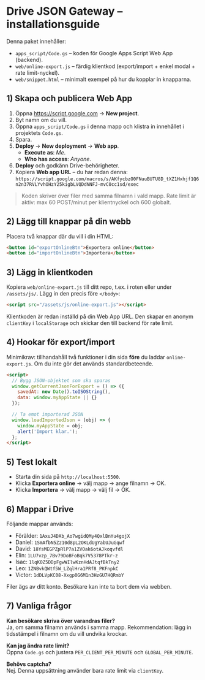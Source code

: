# Drive JSON Gateway – installationsguide

Denna paket innehåller:
- `apps_script/Code.gs` – koden för Google Apps Script Web App (backend).
- `web/online-export.js` – färdig klientkod (export/import + enkel modal + rate limit-nyckel).
- `web/snippet.html` – minimalt exempel på hur du kopplar in knapparna.

## 1) Skapa och publicera Web App
1. Öppna https://script.google.com → **New project**.
2. Byt namn om du vill.
3. Öppna `apps_script/Code.gs` i denna mapp och klistra in innehållet i projektets `Code.gs`.
4. Spara.
5. **Deploy** → **New deployment** → **Web app**.
   - **Execute as**: *Me*.
   - **Who has access**: *Anyone*.
6. **Deploy** och godkänn Drive-behörigheter.
7. Kopiera **Web app URL** – du har redan denna:
   `https://script.google.com/macros/s/AKfycbzO0FNuuBUTU8D_tXZ1Hxhjf1Q6n2n37RVLYvhOHzY25kigbLVQDdNNFJ-mvC0cc1sd/exec`

> Koden skriver över filer med samma filnamn i vald mapp. Rate limit är aktiv: max 60 POST/minut per klientnyckel och 600 globalt.

## 2) Lägg till knappar på din webb
Placera två knappar där du vill i din HTML:
```html
<button id="exportOnlineBtn">Exportera online</button>
<button id="importOnlineBtn">Importera</button>
```

## 3) Lägg in klientkoden
Kopiera `web/online-export.js` till ditt repo, t.ex. i roten eller under `/assets/js/`.
Lägg in den precis före `</body>`:
```html
<script src="/assets/js/online-export.js"></script>
```

Klientkoden är redan inställd på din Web App URL.
Den skapar en anonym `clientKey` i `localStorage` och skickar den till backend för rate limit.

## 4) Hookar för export/import
Minimikrav: tillhandahåll två funktioner i din sida **före** du laddar `online-export.js`.
Om du inte gör det används standardbeteende.

```html
<script>
  // Bygg JSON-objektet som ska sparas
  window.getCurrentJsonForExport = () => ({
    savedAt: new Date().toISOString(),
    data: window.myAppState || {}
  });

  // Ta emot importerad JSON
  window.loadImportedJson = (obj) => {
    window.myAppState = obj;
    alert('Import klar.');
  };
</script>
```

## 5) Test lokalt
- Starta din sida på `http://localhost:5500`.
- Klicka **Exportera online** → välj mapp → ange filnamn → OK.
- Klicka **Importera** → välj mapp → välj fil → OK.

## 6) Mappar i Drive
Följande mappar används:
- Förälder: `1AxuJ4DAb_Ao7wgidQMy4QxlBnYu4gojX`
- Daniel: `1SmAfbN5Zz10d8pL2OKLdUgYabUJuGqwf`
- David:  `18YsMEGPZpRlP7a1ZVOak6otAJkoqvfdl`
- Elin:   `1LU7vzp_7Bv79DoBFoBqk7V5378PTkr-z`
- Isac:   `1lqKOZ5DDpFgwWIlwKznHdAJtqfBkTny2`
- Leo:    `1ZNBvkQWtf5W_LZqlHra1PRf8_PKFnpkC`
- Victor: `1dDLVpKC08-Xxgp0G6M1n3HzGU7HQRmbY`

Filer ägs av ditt konto. Besökare kan inte ta bort dem via webben.

## 7) Vanliga frågor
**Kan besökare skriva över varandras filer?**  
Ja, om samma filnamn används i samma mapp. Rekommendation: lägg in tidsstämpel i filnamn om du vill undvika krockar.

**Kan jag ändra rate limit?**  
Öppna `Code.gs` och justera `PER_CLIENT_PER_MINUTE` och `GLOBAL_PER_MINUTE`.

**Behövs captcha?**  
Nej. Denna uppsättning använder bara rate limit via `clientKey`.
